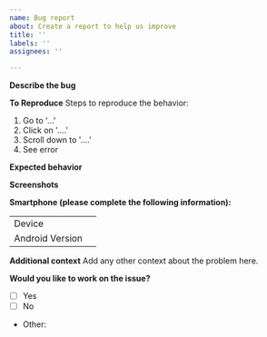 ```yaml
---
name: Bug report
about: Create a report to help us improve
title: ''
labels: ''
assignees: ''

---
```


**Describe the bug**
<!-- A clear and concise description of what the bug is. -->

**To Reproduce**
Steps to reproduce the behavior:
1. Go to '...'
2. Click on '....'
3. Scroll down to '....'
4. See error

**Expected behavior**
<!-- A clear and concise description of what you expected to happen. -->

**Screenshots**
<!-- If applicable, add screenshots to help explain your problem. -->

**Smartphone (please complete the following information):**
<!-- Please complete the following information -->
|               | |
|---------------|-|
|Device         |<!-- [e.g. Moto G5 Plus] -->|
|Android Version|<!-- [e.g. Oreo 8.1] -->    |

**Additional context**
Add any other context about the problem here.

**Would you like to work on the issue?**
<!-- Please let us know if you can work on it or the issue should be assigned to someone else. -->
- [ ] Yes
- [ ] No
- Other: 
